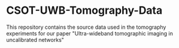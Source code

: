 # CSOT-UWB-Tomography-Data
This repository contains the source data used in the tomography experiments for our paper "Ultra-wideband tomographic imaging in uncalibrated networks"
